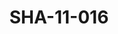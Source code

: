 ---
pid: SHA-11-016
title: SHA-11-016
language: en
collection: Sharhabil Ahmed
original_label: 
rights: Sharhabil Ahmed
location_of_original: Sharhabil Ahmed
photographer_or_studio: 
scanned_from: photograph 15.4 by 20.4
_date: '1966'
location: Khartoum
description: Reception of Harambe band with Sadiq al Mahdi
additional_notes: 
permission_display: 'yes'
on_server: 'no'
on_website: 'no'
permalink: /archive/en/sha-11-016.html
layout: photo-page
---